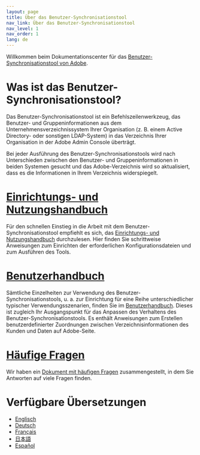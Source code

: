 ```yaml
---
layout: page
title: Über das Benutzer-Synchronisationstool
nav_link: Über das Benutzer-Synchronisationstool
nav_level: 1
nav_order: 1
lang: de
---
```


Willkommen beim Dokumentationscenter für das [Benutzer-Synchronisationstool von Adobe](https://github.com/adobe-apiplatform/user-sync.py).

# Was ist das Benutzer-Synchronisationstool?

Das Benutzer-Synchronisationstool ist ein Befehlszeilenwerkzeug, das Benutzer- und Gruppeninformationen aus dem Unternehmensverzeichnissystem Ihrer Organisation (z. B. einem Active Directory- oder sonstigen LDAP-System) in das Verzeichnis Ihrer Organisation in der Adobe Admin Console überträgt.

Bei jeder Ausführung des Benutzer-Synchronisationstools wird nach Unterschieden zwischen den Benutzer- und Gruppeninformationen in beiden Systemen gesucht und das Adobe-Verzeichnis wird so aktualisiert, dass es die Informationen in Ihrem Verzeichnis widerspiegelt.

# [Einrichtungs- und Nutzungshandbuch](success-guide/index.md)

Für den schnellen Einstieg in die Arbeit mit dem Benutzer-Synchronisationstool empfiehlt es sich, das [Einrichtungs- und Nutzungshandbuch](success-guide/index.md) durchzulesen. Hier finden Sie schrittweise Anweisungen zum Einrichten der erforderlichen Konfigurationsdateien und zum Ausführen des Tools.

# [Benutzerhandbuch](user-manual/index.md)

Sämtliche Einzelheiten zur Verwendung des Benutzer-Synchronisationstools, u. a. zur Einrichtung für eine Reihe unterschiedlicher typischer Verwendungsszenarien, finden Sie im [Benutzerhandbuch](user-manual/index.md). Dieses ist zugleich Ihr Ausgangspunkt für das Anpassen des Verhaltens des Benutzer-Synchronisationstools. Es enthält Anweisungen zum Erstellen benutzerdefinierter Zuordnungen zwischen Verzeichnisinformationen des Kunden und Daten auf Adobe-Seite.

# [Häufige Fragen](FAQ/index.md)

Wir haben ein [Dokument mit häufigen Fragen](FAQ/index.md) zusammengestellt, in dem Sie Antworten auf viele Fragen finden.

# Verfügbare Übersetzungen

* [Englisch](../en)
* [Deutsch](../de)
* [Français](../fr)
* [日本語](../jp)
* [Español](../es)
